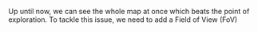 Up until now, we can see the whole map at once which beats the point of exploration. To tackle this issue, we need to add a Field of View (FoV)